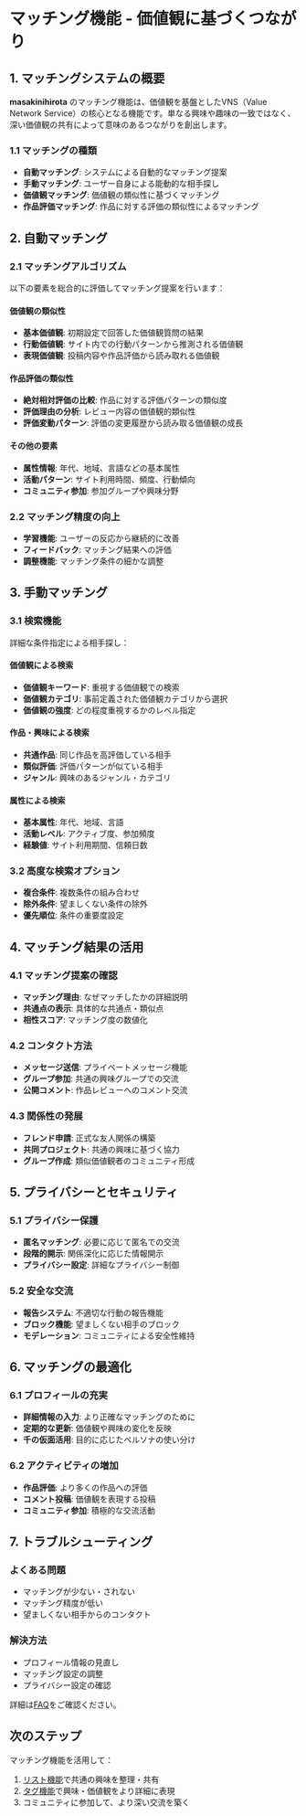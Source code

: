 # マッチング機能 - 価値観に基づくつながり

## 1. マッチングシステムの概要

**masakinihirota** のマッチング機能は、価値観を基盤としたVNS（Value Network Service）の核心となる機能です。単なる興味や趣味の一致ではなく、深い価値観の共有によって意味のあるつながりを創出します。

### 1.1 マッチングの種類
- **自動マッチング**: システムによる自動的なマッチング提案
- **手動マッチング**: ユーザー自身による能動的な相手探し
- **価値観マッチング**: 価値観の類似性に基づくマッチング
- **作品評価マッチング**: 作品に対する評価の類似性によるマッチング

## 2. 自動マッチング

### 2.1 マッチングアルゴリズム
以下の要素を総合的に評価してマッチング提案を行います：

#### 価値観の類似性
- **基本価値観**: 初期設定で回答した価値観質問の結果
- **行動価値観**: サイト内での行動パターンから推測される価値観
- **表現価値観**: 投稿内容や作品評価から読み取れる価値観

#### 作品評価の類似性
- **絶対相対評価の比較**: 作品に対する評価パターンの類似度
- **評価理由の分析**: レビュー内容の価値観的類似性
- **評価変動パターン**: 評価の変更履歴から読み取る価値観の成長

#### その他の要素
- **属性情報**: 年代、地域、言語などの基本属性
- **活動パターン**: サイト利用時間、頻度、行動傾向
- **コミュニティ参加**: 参加グループや興味分野

### 2.2 マッチング精度の向上
- **学習機能**: ユーザーの反応から継続的に改善
- **フィードバック**: マッチング結果への評価
- **調整機能**: マッチング条件の細かな調整

## 3. 手動マッチング

### 3.1 検索機能
詳細な条件指定による相手探し：

#### 価値観による検索
- **価値観キーワード**: 重視する価値観での検索
- **価値観カテゴリ**: 事前定義された価値観カテゴリから選択
- **価値観の強度**: どの程度重視するかのレベル指定

#### 作品・興味による検索
- **共通作品**: 同じ作品を高評価している相手
- **類似評価**: 評価パターンが似ている相手
- **ジャンル**: 興味のあるジャンル・カテゴリ

#### 属性による検索
- **基本属性**: 年代、地域、言語
- **活動レベル**: アクティブ度、参加頻度
- **経験値**: サイト利用期間、信頼日数

### 3.2 高度な検索オプション
- **複合条件**: 複数条件の組み合わせ
- **除外条件**: 望ましくない条件の除外
- **優先順位**: 条件の重要度設定

## 4. マッチング結果の活用

### 4.1 マッチング提案の確認
- **マッチング理由**: なぜマッチしたかの詳細説明
- **共通点の表示**: 具体的な共通点・類似点
- **相性スコア**: マッチング度の数値化

### 4.2 コンタクト方法
- **メッセージ送信**: プライベートメッセージ機能
- **グループ参加**: 共通の興味グループでの交流
- **公開コメント**: 作品レビューへのコメント交流

### 4.3 関係性の発展
- **フレンド申請**: 正式な友人関係の構築
- **共同プロジェクト**: 共通の興味に基づく協力
- **グループ作成**: 類似価値観者のコミュニティ形成

## 5. プライバシーとセキュリティ

### 5.1 プライバシー保護
- **匿名マッチング**: 必要に応じて匿名での交流
- **段階的開示**: 関係深化に応じた情報開示
- **プライバシー設定**: 詳細なプライバシー制御

### 5.2 安全な交流
- **報告システム**: 不適切な行動の報告機能
- **ブロック機能**: 望ましくない相手のブロック
- **モデレーション**: コミュニティによる安全性維持

## 6. マッチングの最適化

### 6.1 プロフィールの充実
- **詳細情報の入力**: より正確なマッチングのために
- **定期的な更新**: 価値観や興味の変化を反映
- **千の仮面活用**: 目的に応じたペルソナの使い分け

### 6.2 アクティビティの増加
- **作品評価**: より多くの作品への評価
- **コメント投稿**: 価値観を表現する投稿
- **コミュニティ参加**: 積極的な交流活動

## 7. トラブルシューティング

### よくある問題
- マッチングが少ない・されない
- マッチング精度が低い
- 望ましくない相手からのコンタクト

### 解決方法
- プロフィール情報の見直し
- マッチング設定の調整
- プライバシー設定の確認

詳細は[FAQ](../faq.md)をご確認ください。

## 次のステップ

マッチング機能を活用して：
1. [リスト機能](./lists.md)で共通の興味を整理・共有
2. [タグ機能](./tags.md)で興味・価値観をより詳細に表現
3. コミュニティに参加して、より深い交流を築く
